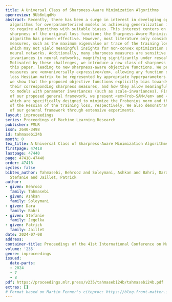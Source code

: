 ```yaml
---
title: A Universal Class of Sharpness-Aware Minimization Algorithms
openreview: 9Ub6nLqdMo
abstract: Recently, there has been a surge in interest in developing optimization
  algorithms for overparameterized models as achieving generalization is believed
  to require algorithms with suitable biases. This interest centers on minimizing
  sharpness of the original loss function; the Sharpness-Aware Minimization (SAM)
  algorithm has proven effective. However, most literature only considers a few sharpness
  measures, such as the maximum eigenvalue or trace of the training loss Hessian,
  which may not yield meaningful insights for non-convex optimization scenarios like
  neural networks. Additionally, many sharpness measures are sensitive to parameter
  invariances in neural networks, magnifying significantly under rescaling parameters.
  Motivated by these challenges, we introduce a new class of sharpness measures in
  this paper, leading to new sharpness-aware objective functions. We prove that these
  measures are <em>universally expressive</em>, allowing any function of the training
  loss Hessian matrix to be represented by appropriate hyperparameters. Furthermore,
  we show that the proposed objective functions explicitly bias towards minimizing
  their corresponding sharpness measures, and how they allow meaningful applications
  to models with parameter invariances (such as scale-invariances). Finally, as instances
  of our proposed general framework, we present <em>Frob-SAM</em> and <em>Det-SAM</em>,
  which are specifically designed to minimize the Frobenius norm and the determinant
  of the Hessian of the training loss, respectively. We also demonstrate the advantages
  of our general framework through extensive experiments.
layout: inproceedings
series: Proceedings of Machine Learning Research
publisher: PMLR
issn: 2640-3498
id: tahmasebi24b
month: 0
tex_title: A Universal Class of Sharpness-Aware Minimization Algorithms
firstpage: 47418
lastpage: 47440
page: 47418-47440
order: 47418
cycles: false
bibtex_author: Tahmasebi, Behrooz and Soleymani, Ashkan and Bahri, Dara and Jegelka,
  Stefanie and Jaillet, Patrick
author:
- given: Behrooz
  family: Tahmasebi
- given: Ashkan
  family: Soleymani
- given: Dara
  family: Bahri
- given: Stefanie
  family: Jegelka
- given: Patrick
  family: Jaillet
date: 2024-07-08
address:
container-title: Proceedings of the 41st International Conference on Machine Learning
volume: '235'
genre: inproceedings
issued:
  date-parts:
  - 2024
  - 7
  - 8
pdf: https://proceedings.mlr.press/v235/tahmasebi24b/tahmasebi24b.pdf
extras: []
# Format based on Martin Fenner's citeproc: https://blog.front-matter.io/posts/citeproc-yaml-for-bibliographies/
---
```

